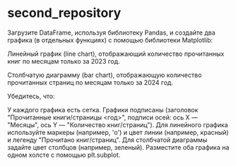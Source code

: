 # second_repository
Загрузите DataFrame, используя библиотеку Pandas, и создайте два графика (в отдельных функциях) с помощью библиотеки Matplotlib:

Линейный график (line chart), отображающий количество прочитанных книг по месяцам только за 2023 год.

Столбчатую диаграмму (bar chart), отображающую количество прочитанных страниц по месяцам только за 2024 год.

Убедитесь, что:

У каждого графика есть сетка.
Графики подписаны (заголовок "Прочитанные книги/страницы <год>", подписи осей: ось X — "Месяцы", ось Y — "Количество книг/страниц").
Для линейного графика используйте маркеры (например, 'o') и цвет линии (например, красный) и легенду "Прочитано книг/страниц".
Для столбчатой диаграммы задайте цвет столбцов (например, зеленый).
Разместите оба графика на одном холсте с помощью plt.subplot.

